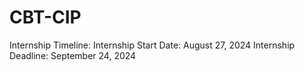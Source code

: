 # CBT-CIP

Internship Timeline:
Internship Start Date: August 27, 2024
Internship Deadline: September 24, 2024